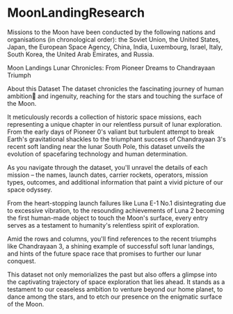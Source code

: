 # MoonLandingResearch
Missions to the Moon have been conducted by the following nations and organisations (in chronological order): the Soviet Union, the United States, Japan, the European Space Agency, China, India, Luxembourg, Israel, Italy, South Korea, the United Arab Emirates, and Russia.

Moon Landings
Lunar Chronicles: From Pioneer Dreams to Chandrayaan Triumph

About this Dataset
The dataset chronicles the fascinating journey of human ambition🚀 and ingenuity, reaching for the stars and touching the surface of the Moon.

It meticulously records a collection of historic space missions, each representing a unique chapter in our relentless pursuit of lunar exploration. From the early days of Pioneer 0's valiant but turbulent attempt to break Earth's gravitational shackles to the triumphant success of Chandrayaan 3's recent soft landing near the lunar South Pole, this dataset unveils the evolution of spacefaring technology and human determination.

As you navigate through the dataset, you'll unravel the details of each mission – the names, launch dates, carrier rockets, operators, mission types, outcomes, and additional information that paint a vivid picture of our space odyssey.

From the heart-stopping launch failures like Luna E-1 No.1 disintegrating due to excessive vibration, to the resounding achievements of Luna 2 becoming the first human-made object to touch the Moon's surface, every entry serves as a testament to humanity's relentless spirit of exploration.

Amid the rows and columns, you'll find references to the recent triumphs like Chandrayaan 3, a shining example of successful soft lunar landings, and hints of the future space race that promises to further our lunar conquest.


This dataset not only memorializes the past but also offers a glimpse into the captivating trajectory of space exploration that lies ahead. It stands as a testament to our ceaseless ambition to venture beyond our home planet, to dance among the stars, and to etch our presence on the enigmatic surface of the Moon.



